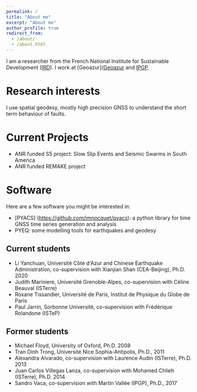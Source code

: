 ```yaml
---
permalink: /
title: "About me"
excerpt: "About me"
author_profile: true
redirect_from:
  - /about/
  - /about.html
---
```

I am a researcher from the French National Institute for Sustainable Development ([IRD](https://en.ird.fr/)). I work at [Geoazur]([Geoazur](https://geoazur.oca.eu)
and [IPGP](http://www.ipgp.fr).

Research interests
======

I use spatial geodesy, mostly high precision GNSS to understand the short term behaviour of faults.

Current Projects
======
* ANR funded S5 project: Slow Slip Events and Seismic Swarms in South America
* ANR funded REMAKE project


Software
======
Here are a few software you might be interested in:
* [PYACS] (https://github.com/jmnocquet/pyacs): a python library for time GNSS time series generation and analysis
* PYEQ: some modelling tools for earthquakes and geodesy

Current students
------
* Li Yanchuan, Université Côte d'Azur and Chinese Earthquake Administration, co-supervision with Xianjian Shan (CEA-Beijing), Ph.D. 2020
* Judith Mariniere, Université Grenoble-Alpes, co-supervision with Céline Beauval (ISTerre)
* Roxane Tissandier, Université de Paris, Institut de Physique du Globe de Paris
* Paul Jarrin, Sorbonne Université, co-supervision with Frédérique Rolandone (ISTeP)

Former students
------
* Michael Floyd, University of Oxford, Ph.D. 2008
* Tran Dinh Trong, Université Nice Sophia-Antipolis, Ph.D., 2011
* Alexandra Alvarado, co-supervision with Laurence Audin (ISTerre), Ph.D. 2013
* Juan Carlos Villegas Lanza, co-supervision with Mohamed Chlieh (ISTerre), Ph.D. 2014
* Sandro Vaca, co-supervision with Martin Vallée (IPGP), Ph.D., 2017
